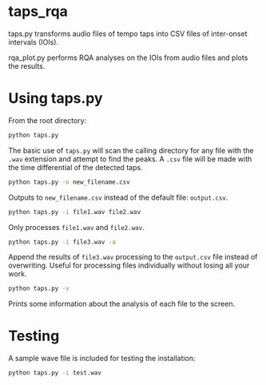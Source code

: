 # taps_rqa
 taps.py transforms audio files of tempo taps into CSV files of inter-onset intervals (IOIs). 
 
 rqa_plot.py performs RQA analyses on the IOIs from audio files and plots the results.

# Using taps.py
 From the root directory:

 ```bash
 python taps.py
 ```
 The basic use of `taps.py` will scan the calling directory for any file with the `.wav` extension and attempt to find the peaks. A `.csv` file will be made with the time differential of the detected taps.

 ```bash
 python taps.py -o new_filename.csv
 ```
 Outputs to `new_filename.csv` instead of the default file: `output.csv`.

 ```bash
 python taps.py -i file1.wav file2.wav
 ```
 Only processes `file1.wav` and `file2.wav`.

 ```bash
 python taps.py -i file3.wav -a
 ```
 Append the results of `file3.wav` processing to the `output.csv` file instead of overwriting. Useful for processing files individually without losing all your work.

 ```bash
 python taps.py -v
 ```
 Prints some information about the analysis of each file to the screen.

 # Testing
 A sample wave file is included for testing the installation:

 ```bash
 python taps.py -i test.wav
 ```

